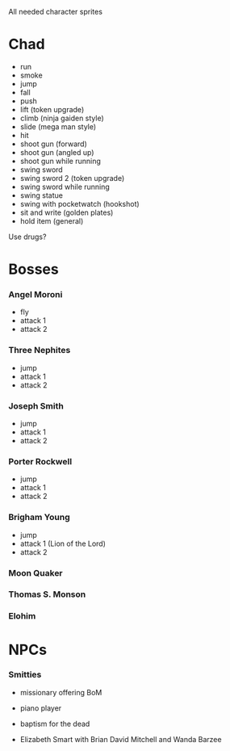All needed character sprites

# Chad
- run
- smoke
- jump
- fall
- push
- lift (token upgrade)
- climb (ninja gaiden style)
- slide (mega man style)
- hit
- shoot gun (forward)
- shoot gun (angled up)
- shoot gun while running
- swing sword
- swing sword 2 (token upgrade)
- swing sword while running
- swing statue
- swing with pocketwatch (hookshot)
- sit and write (golden plates)
- hold item (general)

Use drugs?

# Bosses

### Angel Moroni
- fly
- attack 1
- attack 2

### Three Nephites
- jump
- attack 1
- attack 2

### Joseph Smith
- jump
- attack 1
- attack 2

### Porter Rockwell
- jump
- attack 1
- attack 2

### Brigham Young
- jump
- attack 1 (Lion of the Lord)
- attack 2

### Moon Quaker

### Thomas S. Monson

### Elohim


# NPCs

### Smitties
- missionary offering BoM
- piano player
- baptism for the dead



- Elizabeth Smart with Brian David Mitchell and Wanda Barzee
